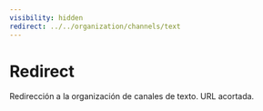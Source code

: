 ```yaml
---
visibility: hidden
redirect: ../../organization/channels/text
---
```


# Redirect

Redirección a la organización de canales de texto. URL acortada.